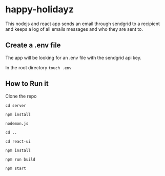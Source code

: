 # happy-holidayz

This nodejs and react app sends an email through sendgrid to a recipient and keeps a log of all emails messages and who they are sent to.

## Create a .env file
The app will be looking for an .env file with the sendgrid api key.

In the root directory `touch .env`



## How to Run it

Clone the repo


`cd server`

`npm install`

`nodemon.js`

`cd ..`

`cd react-ui`

`npm install`

`npm run build`

`npm start`
